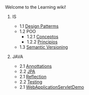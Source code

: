 Welcome to the Learning wiki!

1. IS
   + 1.1 [Design Patterms](https://github.com/ajpaez/Learning/wiki/Design-Patterms)
   + 1.2 POO
     + 1.2.1 [Conceptos](https://github.com/ajpaez/Learning/wiki/Conceptos-generales-POO)
     + 1.2.2 [Principios](https://github.com/ajpaez/Learning/wiki/Principios-del-dise%C3%B1o-orientado-a-objetos)
   + 1.3 [Semantic Versioning](https://github.com/ajpaez/Learning/wiki/Semantic-Versioning)


2. JAVA
   + 2.1 [Annottations](https://github.com/ajpaez/Learning/wiki)
   + 2.2 [JPA](https://github.com/ajpaez/Learning/wiki)
   + 2.1 [Reflection](https://github.com/ajpaez/Learning/wiki)
   + 2.2 [Testing](https://github.com/ajpaez/Learning/wiki)
   + 2.1 [WebApplicationServletDemo](https://github.com/ajpaez/Learning/wiki)